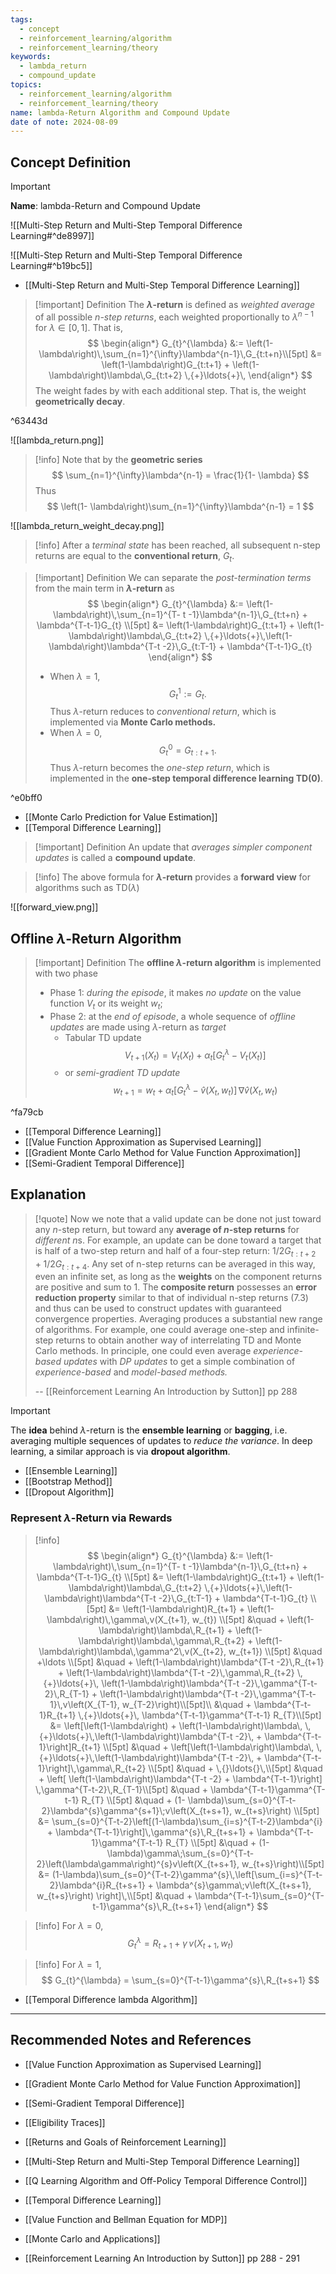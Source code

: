 ```yaml
---
tags:
  - concept
  - reinforcement_learning/algorithm
  - reinforcement_learning/theory
keywords:
  - lambda_return
  - compound_update
topics:
  - reinforcement_learning/algorithm
  - reinforcement_learning/theory
name: lambda-Return Algorithm and Compound Update
date of note: 2024-08-09
---
```


## Concept Definition

>[!important]
>**Name**: lambda-Return  and Compound Update

![[Multi-Step Return and Multi-Step Temporal Difference Learning#^de8997]]

![[Multi-Step Return and Multi-Step Temporal Difference Learning#^b19bc5]]

- [[Multi-Step Return and Multi-Step Temporal Difference Learning]]

>[!important] Definition
>The **$\lambda$-return** is defined as *weighted average* of all possible *$n$-step returns*, each weighted proportionally to $\lambda^{n-1}$ for $\lambda\in [0,1]$. That is,
>$$
>\begin{align*}
>G_{t}^{\lambda} &:= \left(1- \lambda\right)\,\sum_{n=1}^{\infty}\lambda^{n-1}\,G_{t:t+n}\\[5pt]
>&= \left(1-\lambda\right)G_{t:t+1} + \left(1-\lambda\right)\lambda\,G_{t:t+2} \,{+}\ldots{+}\,
>\end{align*}
>$$
>The weight fades by with each additional step. That is, the weight **geometrically decay**.
>

^63443d


![[lambda_return.png]]

>[!info]
>Note that by the **geometric series**
>$$
>\sum_{n=1}^{\infty}\lambda^{n-1} =  \frac{1}{1- \lambda}
>$$
>Thus
>$$
>\left(1- \lambda\right)\sum_{n=1}^{\infty}\lambda^{n-1} = 1
>$$

![[lambda_return_weight_decay.png]]

>[!info]
>After a *terminal state* has been reached, all subsequent n-step returns are equal to the **conventional return**, $G_{t}$.

>[!important] Definition
>We can separate the *post-termination terms* from the main term in **$\lambda$-return** as
>$$
>\begin{align*}
>G_{t}^{\lambda} &:= \left(1- \lambda\right)\,\sum_{n=1}^{T- t -1}\lambda^{n-1}\,G_{t:t+n} + \lambda^{T-t-1}G_{t} \\[5pt]
>&= \left(1-\lambda\right)G_{t:t+1} + \left(1-\lambda\right)\lambda\,G_{t:t+2} \,{+}\ldots{+}\,\left(1-\lambda\right)\lambda^{T-t -2}\,G_{t:T-1} + \lambda^{T-t-1}G_{t} 
>\end{align*}
>$$
>- When $\lambda = 1$, $$G_{t}^{1} := G_{t}.$$ Thus $\lambda$-return reduces to *conventional return*, which is implemented via **Monte Carlo methods.**
>- When $\lambda = 0$, $$G_{t}^{0} = G_{t:t+1}.$$  Thus $\lambda$-return becomes the *one-step return*, which is implemented in the **one-step temporal difference learning TD(0)**.

^e0bff0

- [[Monte Carlo Prediction for Value Estimation]]
- [[Temporal Difference Learning]]

>[!important] Definition
>An update that *averages simpler component updates* is called a **compound update**.

>[!info]
>The above formula for **$\lambda$-return** provides a **forward view** for algorithms such as TD($\lambda$)

![[forward_view.png]]



## Offline $\lambda$-Return Algorithm

>[!important] Definition
>The **offline $\lambda$-return algorithm** is implemented with two phase
>- Phase 1: *during the episode*,  it makes *no update* on the value function $V_{t}$ or its weight $w_{t}$;
>- Phase 2: at the *end of episode*, a whole sequence of *offline updates* are made using $\lambda$-return as *target* 
>	- Tabular TD update $$V_{t+1}(X_{t}) = V_{t}(X_{t}) + \alpha_{t}\left[ G_{t}^{\lambda} - V_{t}(X_{t}) \right] $$  
>	- or *semi-gradient TD update* $$w_{t+1} = w_{t} + \alpha_{t}\left[ G_{t}^{\lambda} - \hat{v}(X_{t}, w_{t}) \right]\,\nabla \hat{v}\left(X_{t}, w_{t}\right) $$

^fa79cb

- [[Temporal Difference Learning]]
- [[Value Function Approximation as Supervised Learning]]
- [[Gradient Monte Carlo Method for Value Function Approximation]]
- [[Semi-Gradient Temporal Difference]]


## Explanation

>[!quote]
>Now we note that a valid update can be done not just toward any $n$-step return, but toward any **average of $n$-step returns** for *different* $n$s. For example, an update can be done toward a target that is half of a two-step return and half of a four-step return: $1 / 2 G_{t: t+ 2} + 1 / 2 G_{t : t+ 4}$. Any set of n-step returns can be averaged in this way, even an infinite set, as long as the **weights** on the component returns are positive and sum to 1. The **composite return** possesses an **error reduction property** similar to that of individual n-step returns (7.3) and thus can be used to construct updates with guaranteed convergence properties. Averaging produces a substantial new range of algorithms. For example, one could average one-step and infinite-step returns to obtain another way of interrelating TD and Monte Carlo methods. In principle, one could even average *experience-based updates* with *DP updates* to get a simple combination of *experience-based* and *model-based methods.*
>
>-- [[Reinforcement Learning An Introduction by Sutton]] pp 288

>[!important]
>The **idea** behind $\lambda$-return is the **ensemble learning** or **bagging**, i.e. averaging multiple sequences of updates to *reduce the variance*. In deep learning, a similar approach is via **dropout algorithm**.

- [[Ensemble Learning]]
- [[Bootstrap Method]]
- [[Dropout Algorithm]]

### Represent $\lambda$-Return via Rewards

>[!info]
>$$
>\begin{align*}
>G_{t}^{\lambda} &:= \left(1- \lambda\right)\,\sum_{n=1}^{T- t -1}\lambda^{n-1}\,G_{t:t+n} + \lambda^{T-t-1}G_{t} \\[5pt]
>&= \left(1-\lambda\right)G_{t:t+1} + \left(1-\lambda\right)\lambda\,G_{t:t+2} \,{+}\ldots{+}\,\left(1-\lambda\right)\lambda^{T-t -2}\,G_{t:T-1} + \lambda^{T-t-1}G_{t} \\[5pt]
>&= \left(1-\lambda\right)R_{t+1} + \left(1-\lambda\right)\,\gamma\,v(X_{t+1}, w_{t}) \\[5pt]
>&\quad + \left(1-\lambda\right)\lambda\,R_{t+1} + \left(1-\lambda\right)\lambda\,\gamma\,R_{t+2} + \left(1-\lambda\right)\lambda\,\gamma^2\,v(X_{t+2}, w_{t+1}) \\[5pt]
>&\quad +\ldots \\[5pt]
>&\quad + \left(1-\lambda\right)\lambda^{T-t -2}\,R_{t+1} + \left(1-\lambda\right)\lambda^{T-t -2}\,\gamma\,R_{t+2} \,{+}\ldots{+}\, \left(1-\lambda\right)\lambda^{T-t -2}\,\gamma^{T-t-2}\,R_{T-1} + \left(1-\lambda\right)\lambda^{T-t -2}\,\gamma^{T-t-1}\,v\left(X_{T-1}, w_{T-2}\right)\\[5pt]\\
>&\quad + \lambda^{T-t-1}R_{t+1} \,{+}\ldots{+}\, \lambda^{T-t-1}\gamma^{T-t-1} R_{T}\\[5pt]
>&= \left[\left(1-\lambda\right) + \left(1-\lambda\right)\lambda\, \,{+}\ldots{+}\,\left(1-\lambda\right)\lambda^{T-t -2}\, +  \lambda^{T-t-1}\right]R_{t+1} \\[5pt]
>&\quad + \left[\left(1-\lambda\right)\lambda\,  \,{+}\ldots{+}\,\left(1-\lambda\right)\lambda^{T-t -2}\, + \lambda^{T-t-1}\right]\,\gamma\,R_{t+2} \\[5pt]
>&\quad + \,{}\ldots{}\,\\[5pt]
>&\quad + \left[ \left(1-\lambda\right)\lambda^{T-t -2} + \lambda^{T-t-1}\right] \,\gamma^{T-t-2}\,R_{T-1}\\[5pt]
>&\quad + \lambda^{T-t-1}\gamma^{T-t-1} R_{T} \\[5pt]
>&\quad +  (1- \lambda)\sum_{s=0}^{T-t-2}\lambda^{s}\gamma^{s+1}\;v\left(X_{t+s+1}, w_{t+s}\right) \\[5pt]
>&= \sum_{s=0}^{T-t-2}\left[(1-\lambda)\sum_{i=s}^{T-t-2}\lambda^{i} + \lambda^{T-t-1}\right]\,\gamma^{s}\,R_{t+s+1} + \lambda^{T-t-1}\gamma^{T-t-1} R_{T} \\[5pt] 
>&\quad +  (1- \lambda)\gamma\;\sum_{s=0}^{T-t-2}\left(\lambda\gamma\right)^{s}v\left(X_{t+s+1}, w_{t+s}\right)\\[5pt] 
>&= (1-\lambda)\sum_{s=0}^{T-t-2}\gamma^{s}\,\left[\sum_{i=s}^{T-t-2}\lambda^{i}R_{t+s+1} + \lambda^{s}\gamma\;v\left(X_{t+s+1}, w_{t+s}\right) \right]\,\\[5pt]
>&\quad + \lambda^{T-t-1}\sum_{s=0}^{T-t-1}\gamma^{s}\,R_{t+s+1}
>\end{align*}
>$$

>[!info]
>For $\lambda =0$,  
>$$
>G_{t}^{\lambda} = R_{t+1} + \gamma\,v(X_{t+1}, w_{t})
>$$

>[!info]
>For $\lambda = 1$,  
>$$
>G_{t}^{\lambda} = \sum_{s=0}^{T-t-1}\gamma^{s}\,R_{t+s+1}
>$$

- [[Temporal Difference lambda Algorithm]]




-----------
##  Recommended Notes and References

- [[Value Function Approximation as Supervised Learning]]
- [[Gradient Monte Carlo Method for Value Function Approximation]]
- [[Semi-Gradient Temporal Difference]]
- [[Eligibility Traces]]
- [[Returns and Goals of Reinforcement Learning]]
- [[Multi-Step Return and Multi-Step Temporal Difference Learning]]


- [[Q Learning Algorithm and Off-Policy Temporal Difference Control]]
- [[Temporal Difference Learning]]


- [[Value Function and Bellman Equation for MDP]]
- [[Monte Carlo and Applications]]

- [[Reinforcement Learning An Introduction by Sutton]] pp 288 - 291